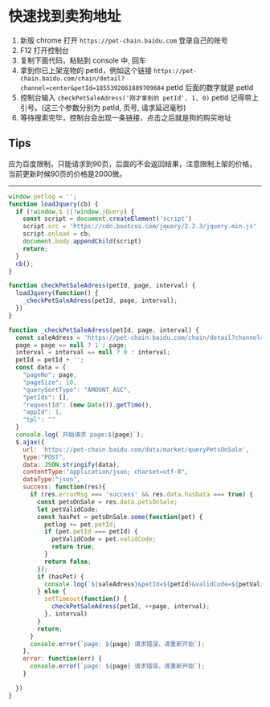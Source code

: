 # 快速找到卖狗地址
1. 新版 chrome 打开 `https://pet-chain.baidu.com` 登录自己的账号
2. F12 打开控制台
3. 复制下面代码，粘贴到 console 中, 回车
4. 拿到你已上架宠物的 petId，例如这个链接 `https://pet-chain.baidu.com/chain/detail?channel=center&petId=1855392061889709684` petId 后面的数字就是 petId
5. 控制台输入 `checkPetSaleAdress('刚才拿到的 petId', 1, 0)` petId 记得带上引号。(这三个参数分别为 petId, 页号, 请求延迟毫秒)
6. 等待搜索完毕，控制台会出现一条链接，点击之后就是狗的购买地址

## Tips 
应为百度限制，只能请求到90页，后面的不会返回结果，注意限制上架的价格，当前更新时候90页的价格是2000微。

-----------------------------

```js
window.petlog = '';
function loadJquery(cb) {
  if (!window.$ ||!window.jQuery) {
    const script = document.createElement('script')
    script.src = 'https://cdn.bootcss.com/jquery/2.2.3/jquery.min.js'
    script.onload = cb;
    document.body.appendChild(script)
    return;
  }
  cb();
}

function checkPetSaleAdress(petId, page, interval) {
  loadJquery(function() {
    _checkPetSaleAdress(petId, page, interval);
  })
}

function _checkPetSaleAdress(petId, page, interval) {
  const saleAdress = 'https://pet-chain.baidu.com/chain/detail?channel=market';
  page = page == null ? 1 : page;
  interval = interval == null ? 0 : interval;
  petId = petId + '';
  const data = {
    "pageNo": page,
    "pageSize": 10,
    "querySortType": "AMOUNT_ASC",
    "petIds": [],
    "requestId": (new Date()).getTime(),
    "appId": 1,
    "tpl": ""
  }
  console.log(`开始请求 page:${page}`);
  $.ajax({
    url: 'https://pet-chain.baidu.com/data/market/queryPetsOnSale',
    type:"POST",
    data: JSON.stringify(data),
    contentType:"application/json; charset=utf-8",
    dataType:"json",
    success: function(res){
      if (res.errorMsg === 'success' && res.data.hasData === true) {
        const petsOnSale = res.data.petsOnSale;
        let petValidCode;
        const hasPet = petsOnSale.some(function(pet) {
          petlog += pet.petId;
          if (pet.petId === petId) {
            petValidCode = pet.validCode;
            return true;
          }
          return false;
        });
        if (hasPet) {
          console.log(`${saleAdress}&petId=${petId}&validCode=${petValidCode}`);
        } else {
          setTimeout(function() {
            checkPetSaleAdress(petId, ++page, interval);
          }, interval)
        }
        return;
      }
      console.error(`page: ${page} 请求错误，请重新开始`);
    },
    error: function(err) {
      console.error(`page: ${page} 请求错误，请重新开始`);
    }

  })
}
```
